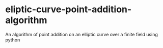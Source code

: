 # eliptic-curve-point-addition-algorithm
An algorithm of point addition on an elliptic curve over a finite field using python
